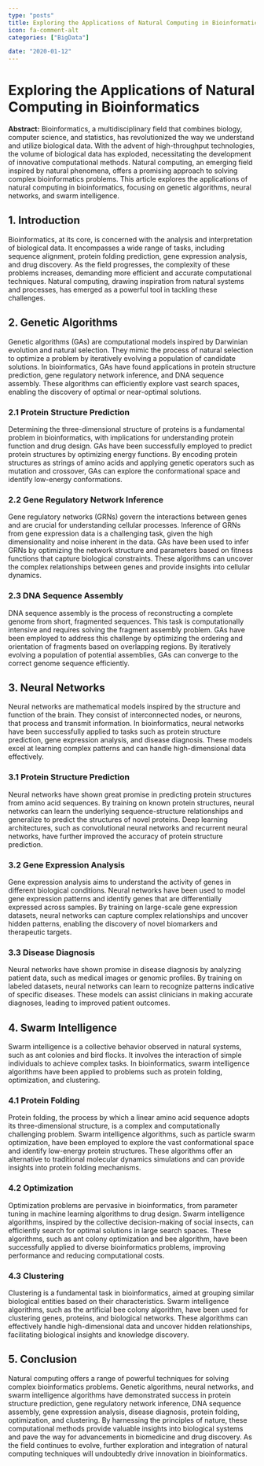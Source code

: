 ```yaml
---
type: "posts"
title: Exploring the Applications of Natural Computing in Bioinformatics
icon: fa-comment-alt
categories: ["BigData"]

date: "2020-01-12"
---
```




# Exploring the Applications of Natural Computing in Bioinformatics

**Abstract:**
Bioinformatics, a multidisciplinary field that combines biology, computer science, and statistics, has revolutionized the way we understand and utilize biological data. With the advent of high-throughput technologies, the volume of biological data has exploded, necessitating the development of innovative computational methods. Natural computing, an emerging field inspired by natural phenomena, offers a promising approach to solving complex bioinformatics problems. This article explores the applications of natural computing in bioinformatics, focusing on genetic algorithms, neural networks, and swarm intelligence.

## 1. Introduction
Bioinformatics, at its core, is concerned with the analysis and interpretation of biological data. It encompasses a wide range of tasks, including sequence alignment, protein folding prediction, gene expression analysis, and drug discovery. As the field progresses, the complexity of these problems increases, demanding more efficient and accurate computational techniques. Natural computing, drawing inspiration from natural systems and processes, has emerged as a powerful tool in tackling these challenges.

## 2. Genetic Algorithms
Genetic algorithms (GAs) are computational models inspired by Darwinian evolution and natural selection. They mimic the process of natural selection to optimize a problem by iteratively evolving a population of candidate solutions. In bioinformatics, GAs have found applications in protein structure prediction, gene regulatory network inference, and DNA sequence assembly. These algorithms can efficiently explore vast search spaces, enabling the discovery of optimal or near-optimal solutions.

### 2.1 Protein Structure Prediction
Determining the three-dimensional structure of proteins is a fundamental problem in bioinformatics, with implications for understanding protein function and drug design. GAs have been successfully employed to predict protein structures by optimizing energy functions. By encoding protein structures as strings of amino acids and applying genetic operators such as mutation and crossover, GAs can explore the conformational space and identify low-energy conformations.

### 2.2 Gene Regulatory Network Inference
Gene regulatory networks (GRNs) govern the interactions between genes and are crucial for understanding cellular processes. Inference of GRNs from gene expression data is a challenging task, given the high dimensionality and noise inherent in the data. GAs have been used to infer GRNs by optimizing the network structure and parameters based on fitness functions that capture biological constraints. These algorithms can uncover the complex relationships between genes and provide insights into cellular dynamics.

### 2.3 DNA Sequence Assembly
DNA sequence assembly is the process of reconstructing a complete genome from short, fragmented sequences. This task is computationally intensive and requires solving the fragment assembly problem. GAs have been employed to address this challenge by optimizing the ordering and orientation of fragments based on overlapping regions. By iteratively evolving a population of potential assemblies, GAs can converge to the correct genome sequence efficiently.

## 3. Neural Networks
Neural networks are mathematical models inspired by the structure and function of the brain. They consist of interconnected nodes, or neurons, that process and transmit information. In bioinformatics, neural networks have been successfully applied to tasks such as protein structure prediction, gene expression analysis, and disease diagnosis. These models excel at learning complex patterns and can handle high-dimensional data effectively.

### 3.1 Protein Structure Prediction
Neural networks have shown great promise in predicting protein structures from amino acid sequences. By training on known protein structures, neural networks can learn the underlying sequence-structure relationships and generalize to predict the structures of novel proteins. Deep learning architectures, such as convolutional neural networks and recurrent neural networks, have further improved the accuracy of protein structure prediction.

### 3.2 Gene Expression Analysis
Gene expression analysis aims to understand the activity of genes in different biological conditions. Neural networks have been used to model gene expression patterns and identify genes that are differentially expressed across samples. By training on large-scale gene expression datasets, neural networks can capture complex relationships and uncover hidden patterns, enabling the discovery of novel biomarkers and therapeutic targets.

### 3.3 Disease Diagnosis
Neural networks have shown promise in disease diagnosis by analyzing patient data, such as medical images or genomic profiles. By training on labeled datasets, neural networks can learn to recognize patterns indicative of specific diseases. These models can assist clinicians in making accurate diagnoses, leading to improved patient outcomes.

## 4. Swarm Intelligence
Swarm intelligence is a collective behavior observed in natural systems, such as ant colonies and bird flocks. It involves the interaction of simple individuals to achieve complex tasks. In bioinformatics, swarm intelligence algorithms have been applied to problems such as protein folding, optimization, and clustering.

### 4.1 Protein Folding
Protein folding, the process by which a linear amino acid sequence adopts its three-dimensional structure, is a complex and computationally challenging problem. Swarm intelligence algorithms, such as particle swarm optimization, have been employed to explore the vast conformational space and identify low-energy protein structures. These algorithms offer an alternative to traditional molecular dynamics simulations and can provide insights into protein folding mechanisms.

### 4.2 Optimization
Optimization problems are pervasive in bioinformatics, from parameter tuning in machine learning algorithms to drug design. Swarm intelligence algorithms, inspired by the collective decision-making of social insects, can efficiently search for optimal solutions in large search spaces. These algorithms, such as ant colony optimization and bee algorithm, have been successfully applied to diverse bioinformatics problems, improving performance and reducing computational costs.

### 4.3 Clustering
Clustering is a fundamental task in bioinformatics, aimed at grouping similar biological entities based on their characteristics. Swarm intelligence algorithms, such as the artificial bee colony algorithm, have been used for clustering genes, proteins, and biological networks. These algorithms can effectively handle high-dimensional data and uncover hidden relationships, facilitating biological insights and knowledge discovery.

## 5. Conclusion
Natural computing offers a range of powerful techniques for solving complex bioinformatics problems. Genetic algorithms, neural networks, and swarm intelligence algorithms have demonstrated success in protein structure prediction, gene regulatory network inference, DNA sequence assembly, gene expression analysis, disease diagnosis, protein folding, optimization, and clustering. By harnessing the principles of nature, these computational methods provide valuable insights into biological systems and pave the way for advancements in biomedicine and drug discovery. As the field continues to evolve, further exploration and integration of natural computing techniques will undoubtedly drive innovation in bioinformatics.